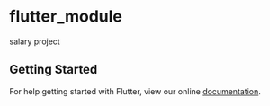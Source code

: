 # flutter_module

salary project 

## Getting Started

For help getting started with Flutter, view our online
[documentation](https://flutter.dev/).

